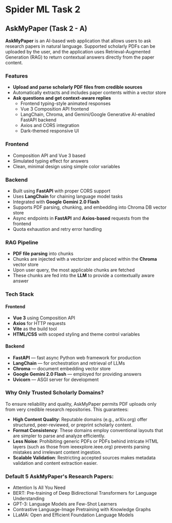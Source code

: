 # Spider ML Task 2
## AskMyPaper (Task 2 - A)

**AskMyPaper** is an AI-based web application that allows users to ask research papers in natural language. Supported scholarly PDFs can be uploaded by the user, and the application uses Retrieval-Augmented Generation (RAG) to return contextual answers directly from the paper content.

### Features

- **Upload and parse scholarly PDF files from credible sources**
- Automatically extracts and includes paper contents within a vector store
- **Ask questions and get context-aware replies**
  - Frontend typing-style animated responses
  - Vue 3 Composition API frontend
  - LangChain, Chroma, and Gemini/Google Generative AI-enabled FastAPI backend
  - Axios and CORS integration
  - Dark-themed responsive UI

### Frontend

- Composition API and Vue 3 based
- Simulated typing effect for answers
- Clean, minimal design using simple color variables

### Backend

- Built using **FastAPI** with proper CORS support
- Uses **LangChain** for chaining language model tasks
- Integrated with **Google Gemini 2.0 Flash**
- Supports PDF parsing, chunking, and embedding into Chroma DB vector store
- Async endpoints in **FastAPI** and **Axios-based** requests from the frontend
- Quota exhaustion and retry error handling

### RAG Pipeline

- **PDF file parsing** into chunks
- Chunks are injected with a vectorizer and placed within the **Chroma** vector store
- Upon user query, the most applicable chunks are fetched
- These chunks are fed into the **LLM** to provide a contextually aware answer

### Tech Stack

#### Frontend

- **Vue 3** using Composition API
- **Axios** for HTTP requests
- **Vite** as the build tool
- **HTML/CSS** with scoped styling and theme control variables

#### Backend

- **FastAPI** — fast async Python web framework for production
- **LangChain** — for orchestration and retrieval of LLMs
- **Chroma** — document embedding vector store
- **Google Gemini 2.0 Flash** — employed for providing answers
- **Uvicorn** — ASGI server for development

### Why Only Trusted Scholarly Domains?

To ensure reliability and quality, AskMyPaper permits PDF uploads only from very credible research repositories. This guarantees:

- **High Content Quality**: Reputable domains (e.g., arXiv.org) offer structured, peer-reviewed, or preprint scholarly content.
- **Format Consistency**: These domains employ conventional layouts that are simpler to parse and analyze efficiently.
- **Less Noise**: Prohibiting generic PDFs or PDFs behind intricate HTML layers (such as those from ieeexplore.ieee.org) prevents parsing mistakes and irrelevant content ingestion.
- **Scalable Validation**: Restricting accepted sources makes metadata validation and content extraction easier.

### Default 5 AskMyPaper's Research Papers:
- Attention Is All You Need
- BERT: Pre-training of Deep Bidirectional Transformers for Language Understanding
- GPT-3: Language Models are Few-Shot Learners
- Contrastive Language-Image Pretraining with Knowledge Graphs
- LLaMA: Open and Efficient Foundation Language Models